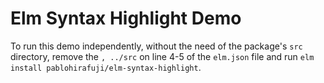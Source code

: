 # Elm Syntax Highlight Demo

To run this demo independently, without the need of the package's `src` directory, remove the `, ../src` on line 4-5 of the `elm.json` file and run `elm install pablohirafuji/elm-syntax-highlight`.
